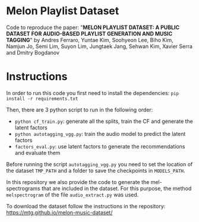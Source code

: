 # Melon Playlist Dataset

Code to reproduce the paper: "**MELON PLAYLIST DATASET: A PUBLIC DATASET FOR AUDIO-BASED PLAYLIST GENERATION AND MUSIC TAGGING**" by Andres Ferraro, Yuntae Kim, Soohyeon Lee, Biho Kim, Namjun Jo, Semi Lim, Suyon Lim, Jungtaek Jang, Sehwan Kim, Xavier Serra and Dmitry Bogdanov


# Instructions

In order to run this code you first need to install the dependencies: `pip install -r requirements.txt`


Then, there are 3 python script to run in the following order:
 - `python cf_train.py`: generate all the splits, train the CF and generate the latent factors
 - `python autotagging_vgg.py`: train the audio model to predict the latent factors
 - `factors_eval.py`: use latent factors to generate the recommendations and evaluate them


Before running the script `autotagging_vgg.py` you need to set the location of the dataset `TMP_PATH` and a folder to save the checkpoints in `MODELS_PATH`. 


In this repository we also provide the code to generate the mel-spectrograms that are included in the dataset. For this purpose, the method `melspectrogram` of the file `audio_extract.py` was used.

To download the dataset follow the instructions in the repository: https://mtg.github.io/melon-music-dataset/
